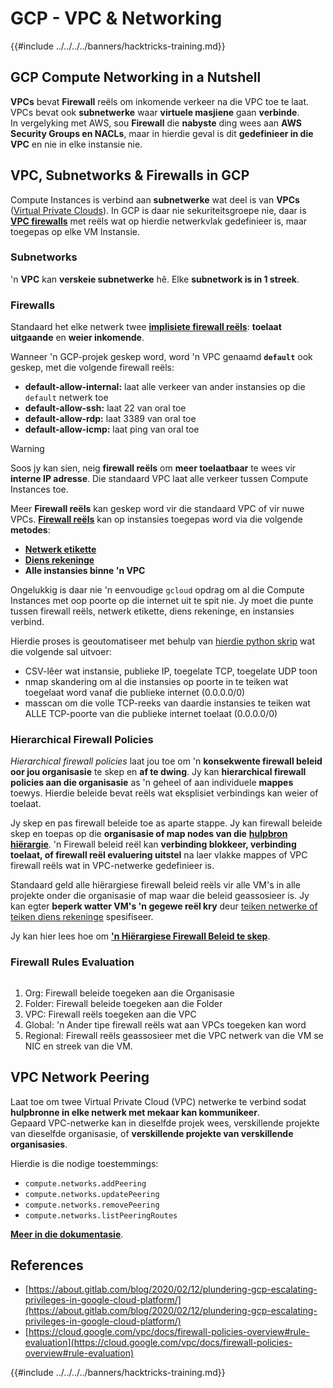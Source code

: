 # GCP - VPC & Networking

{{#include ../../../../banners/hacktricks-training.md}}

## **GCP Compute Networking in a Nutshell**

**VPCs** bevat **Firewall** reëls om inkomende verkeer na die VPC toe te laat. VPCs bevat ook **subnetwerke** waar **virtuele masjiene** gaan **verbinde**.\
In vergelyking met AWS, sou **Firewall** die **nabyste** ding wees aan **AWS** **Security Groups en NACLs**, maar in hierdie geval is dit **gedefinieer in die VPC** en nie in elke instansie nie.

## **VPC, Subnetworks & Firewalls in GCP**

Compute Instances is verbind aan **subnetwerke** wat deel is van **VPCs** ([Virtual Private Clouds](https://cloud.google.com/vpc/docs/vpc)). In GCP is daar nie sekuriteitsgroepe nie, daar is [**VPC firewalls**](https://cloud.google.com/vpc/docs/firewalls) met reëls wat op hierdie netwerkvlak gedefinieer is, maar toegepas op elke VM Instansie.

### Subnetworks

'n **VPC** kan **verskeie subnetwerke** hê. Elke **subnetwork is in 1 streek**.

### Firewalls

Standaard het elke netwerk twee [**implisiete firewall reëls**](https://cloud.google.com/vpc/docs/firewalls#default_firewall_rules): **toelaat uitgaande** en **weier inkomende**.

Wanneer 'n GCP-projek geskep word, word 'n VPC genaamd **`default`** ook geskep, met die volgende firewall reëls:

- **default-allow-internal:** laat alle verkeer van ander instansies op die `default` netwerk toe
- **default-allow-ssh:** laat 22 van oral toe
- **default-allow-rdp:** laat 3389 van oral toe
- **default-allow-icmp:** laat ping van oral toe

> [!WARNING]
> Soos jy kan sien, neig **firewall reëls** om **meer toelaatbaar** te wees vir **interne IP adresse**. Die standaard VPC laat alle verkeer tussen Compute Instances toe.

Meer **Firewall reëls** kan geskep word vir die standaard VPC of vir nuwe VPCs. [**Firewall reëls**](https://cloud.google.com/vpc/docs/firewalls) kan op instansies toegepas word via die volgende **metodes**:

- [**Netwerk etikette**](https://cloud.google.com/vpc/docs/add-remove-network-tags)
- [**Diens rekeninge**](https://cloud.google.com/vpc/docs/firewalls#serviceaccounts)
- **Alle instansies binne 'n VPC**

Ongelukkig is daar nie 'n eenvoudige `gcloud` opdrag om al die Compute Instances met oop poorte op die internet uit te spit nie. Jy moet die punte tussen firewall reëls, netwerk etikette, diens rekeninge, en instansies verbind.

Hierdie proses is geoutomatiseer met behulp van [hierdie python skrip](https://gitlab.com/gitlab-com/gl-security/gl-redteam/gcp_firewall_enum) wat die volgende sal uitvoer:

- CSV-lêer wat instansie, publieke IP, toegelate TCP, toegelate UDP toon
- nmap skandering om al die instansies op poorte in te teiken wat toegelaat word vanaf die publieke internet (0.0.0.0/0)
- masscan om die volle TCP-reeks van daardie instansies te teiken wat ALLE TCP-poorte van die publieke internet toelaat (0.0.0.0/0)

### Hierarchical Firewall Policies <a href="#hierarchical-firewall-policies" id="hierarchical-firewall-policies"></a>

_Hierarchical firewall policies_ laat jou toe om 'n **konsekwente firewall beleid oor jou organisasie** te skep en **af te dwing**. Jy kan **hierarchical firewall policies aan die organisasie** as 'n geheel of aan individuele **mappes** toewys. Hierdie beleide bevat reëls wat eksplisiet verbindings kan weier of toelaat.

Jy skep en pas firewall beleide toe as aparte stappe. Jy kan firewall beleide skep en toepas op die **organisasie of map nodes van die** [**hulpbron hiërargie**](https://cloud.google.com/resource-manager/docs/cloud-platform-resource-hierarchy). 'n Firewall beleid reël kan **verbinding blokkeer, verbinding toelaat, of firewall reël evaluering uitstel** na laer vlakke mappes of VPC firewall reëls wat in VPC-netwerke gedefinieer is.

Standaard geld alle hiërargiese firewall beleid reëls vir alle VM's in alle projekte onder die organisasie of map waar die beleid geassosieer is. Jy kan egter **beperk watter VM's 'n gegewe reël kry** deur [teiken netwerke of teiken diens rekeninge](https://cloud.google.com/vpc/docs/firewall-policies#targets) spesifiseer.

Jy kan hier lees hoe om [**'n Hiërargiese Firewall Beleid te skep**](https://cloud.google.com/vpc/docs/using-firewall-policies#gcloud).

### Firewall Rules Evaluation

<figure><img src="../../../../images/image (2) (1) (1).png" alt=""><figcaption></figcaption></figure>

1. Org: Firewall beleide toegeken aan die Organisasie
2. Folder: Firewall beleide toegeken aan die Folder
3. VPC: Firewall reëls toegeken aan die VPC
4. Global: 'n Ander tipe firewall reëls wat aan VPCs toegeken kan word
5. Regional: Firewall reëls geassosieer met die VPC netwerk van die VM se NIC en streek van die VM.

## VPC Network Peering

Laat toe om twee Virtual Private Cloud (VPC) netwerke te verbind sodat **hulpbronne in elke netwerk met mekaar kan kommunikeer**.\
Gepaard VPC-netwerke kan in dieselfde projek wees, verskillende projekte van dieselfde organisasie, of **verskillende projekte van verskillende organisasies**.

Hierdie is die nodige toestemmings:

- `compute.networks.addPeering`
- `compute.networks.updatePeering`
- `compute.networks.removePeering`
- `compute.networks.listPeeringRoutes`

[**Meer in die dokumentasie**](https://cloud.google.com/vpc/docs/vpc-peering).

## References

- [https://about.gitlab.com/blog/2020/02/12/plundering-gcp-escalating-privileges-in-google-cloud-platform/](https://about.gitlab.com/blog/2020/02/12/plundering-gcp-escalating-privileges-in-google-cloud-platform/)
- [https://cloud.google.com/vpc/docs/firewall-policies-overview#rule-evaluation](https://cloud.google.com/vpc/docs/firewall-policies-overview#rule-evaluation)

{{#include ../../../../banners/hacktricks-training.md}}
